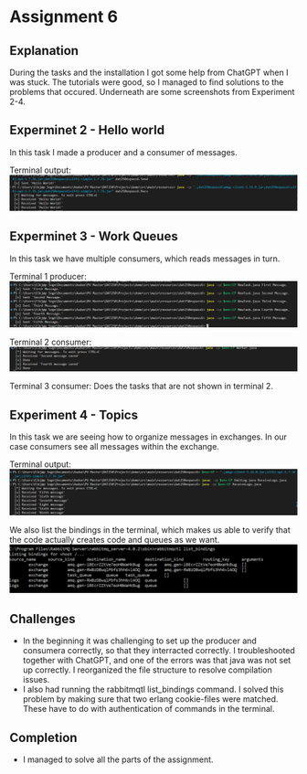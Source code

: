 # Assignment 6

## Explanation 
During the tasks and the installation I got some help from ChatGPT when I was stuck. The tutorials were good, so I managed to find solutions to the problems that occured. Underneath are some screenshots from Experiment 2-4. 

## Experminet 2 - Hello world

In this task I made a producer and a consumer of messages. 

Terminal output:
![HelloWorld.png](Pictures/HelloWorld.png)

## Experminet 3 - Work Queues

In this task we have multiple consumers, which reads messages in turn. 

Terminal 1 producer:
![Messages.png](Pictures\Messages.png)

Terminal 2 consumer:
![WorkersDoingTasksFinal.png](Pictures\WorkersDoingTasksFinal.png)

Terminal 3 consumer: Does the tasks that are not shown in terminal 2.

## Experiment 4 - Topics

In this task we are seeing how to organize messages in exchanges. In our case consumers see all messages within the exchange.

Terminal output:
![LogScreenshot.png](Pictures\LogScreenshot.png)

We also list the bindings in the terminal, which makes us able to verify that the code actually creates code and queues as we want.
![list_queuesCommand.png](Pictures\list_queuesCommand.png)


## Challenges
* In the beginning it was challenging to set up the producer and consumera correctly, so that they interracted correctly. I troubleshooted together with ChatGPT, and one of the errors was that java was not set up correctly. I reorganized the file structure to resolve compilation issues. 
* I also had running the rabbitmqtl list_bindings command. I solved this problem by making sure that two erlang cookie-files were matched. These have to do with authentication of commands in the terminal.

## Completion
* I managed to solve all the parts of the assignment.